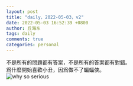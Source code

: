 ```yaml
---
layout: post
title: "daily，2022-05-03，v2"
date: 2022-05-03 16:52:39 +0800
author: 丘海东 
tags: daily
comments: true
categories: personal
---
```

不是所有的問題都有答案，不是所有的答案都有對錯。  
爲什麼開始喜歡小丑，因爲做不了蝙蝠俠。  
![why so serious](http://r.photo.store.qq.com/psc?/V53xBhKC4JFvE03uTNAL1QWxNF3K6JJT/bqQfVz5yrrGYSXMvKr.cqcW*oB.axXGMYzmKAC1wAhxK.PPKNk4*48hNdXT*PBVqlA31stR0czw0UAj9UOviJyQocUMicoLQnV7sFf8hkt4!/r)
